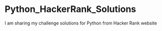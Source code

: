# Python_HackerRank_Solutions
I am sharing my challenge solutions for Python from Hacker Rank website
